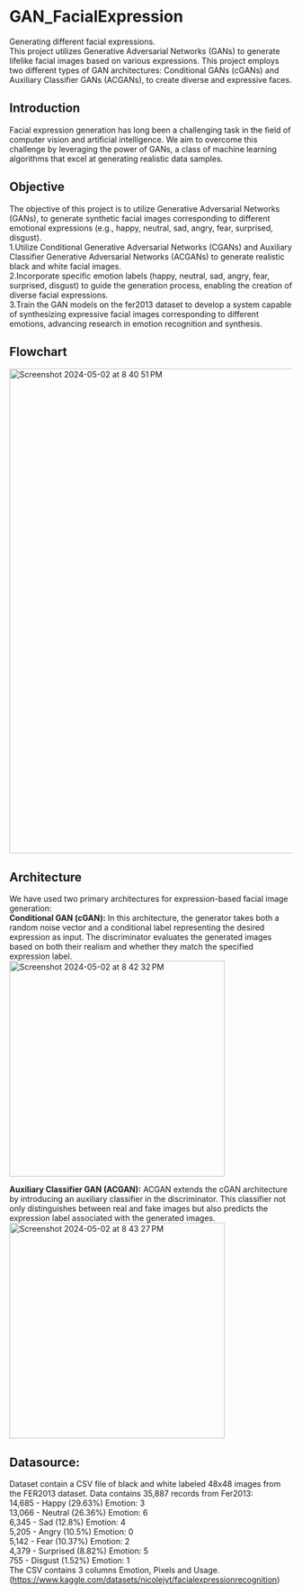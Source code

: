 # GAN_FacialExpression
Generating different facial expressions.  
This project utilizes Generative Adversarial Networks (GANs) to generate lifelike facial images based on various expressions. This project employs two different types of GAN architectures: Conditional GANs (cGANs) and Auxiliary Classifier GANs (ACGANs), to create diverse and expressive faces.   
## Introduction  
Facial expression generation has long been a challenging task in the field of computer vision and artificial intelligence. We aim to overcome this challenge by leveraging the power of GANs, a class of machine learning algorithms that excel at generating realistic data samples.  
## Objective
The objective of this project is to utilize Generative Adversarial Networks (GANs), to generate synthetic facial images corresponding to different emotional expressions (e.g., happy, neutral, sad, angry, fear, surprised, disgust).  
1.Utilize Conditional Generative Adversarial Networks (CGANs) and Auxiliary Classifier Generative Adversarial Networks (ACGANs) to generate realistic black and white facial images.  
2.Incorporate specific emotion labels (happy, neutral, sad, angry, fear, surprised, disgust) to guide the generation process, enabling the creation of diverse facial expressions.  
3.Train the GAN models on the fer2013 dataset to develop a system capable of synthesizing expressive facial images corresponding to different emotions, advancing research in emotion recognition and synthesis.  
## Flowchart  
<img width="861" alt="Screenshot 2024-05-02 at 8 40 51 PM" src="https://github.com/PrishaGorakh/GAN-RMFC-Div-A-FacialExpression/assets/124128845/b45c1326-a309-4456-889e-f115da2f43a9">

## Architecture  
We have used two primary architectures for expression-based facial image generation:  
**Conditional GAN (cGAN):** In this architecture, the generator takes both a random noise vector and a conditional label representing the desired expression as input. The discriminator evaluates the generated images based on both their realism and whether they match the specified expression label.  
<img width="383" alt="Screenshot 2024-05-02 at 8 42 32 PM" src="https://github.com/PrishaGorakh/GAN-RMFC-Div-A-FacialExpression/assets/124128845/f4e42bc0-35b1-4966-a893-b1ff2e31da02">

**Auxiliary Classifier GAN (ACGAN):** ACGAN extends the cGAN architecture by introducing an auxiliary classifier in the discriminator. This classifier not only distinguishes between real and fake images but also predicts the expression label associated with the generated images.  
<img width="383" alt="Screenshot 2024-05-02 at 8 43 27 PM" src="https://github.com/PrishaGorakh/GAN-RMFC-Div-A-FacialExpression/assets/124128845/c11ece85-7a08-4a3f-aba2-589a2612a2d9">

## Datasource:  
Dataset contain a CSV file of black and white labeled 48x48 images from the FER2013 dataset. Data contains 35,887 records from Fer2013:   
14,685 - Happy (29.63%) Emotion: 3  
13,066 - Neutral (26.36%) Emotion: 6  
6,345 - Sad (12.8%) Emotion: 4  
5,205 - Angry (10.5%) Emotion: 0  
5,142 - Fear (10.37%) Emotion: 2  
4,379 - Surprised (8.82%) Emotion: 5  
755 - Disgust (1.52%) Emotion: 1  
The CSV contains 3 columns Emotion, Pixels and Usage.  
(https://www.kaggle.com/datasets/nicolejyt/facialexpressionrecognition)
